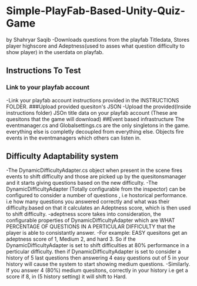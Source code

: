 # Simple-PlayFab-Based-Unity-Quiz-Game
by Shahryar Saqib
-Downloads questions from the playfab Titledata, Stores player highscore and Adeptness(used to asses what question difficulty to show player) in the userdata on playfab.
## Instructions To Test
### Link to your playfab account
-Link your playfab account instructions provided in the INSTRUCTIONS FOLDER.
###Upload provided quesiton's JSON 
-Upload the provided(Inside instructions folder) JSOn title data on your playfab account (These are quesitons that the game will download)
##Event based infrastructure
The eventmanager.cs and Globalsettings.cs are the only singletons in the game. everything else is completly decoupled from everything else. Objects fire events in the eventmanagers which others can listen in.

## Difficulty Adaptability system
-The DynamicDifficultyAdapter.cs object when present in the scene fires events to shift difficulty and those are picked up by the quesitonsmanager and it starts giving questions based on the new difficulty.
-The DynamicDifficultyAdapter (Totally configurable from the inspector) can be configured to consider a number of questions , i.e hostorical performance. i.e how many questions you answered correctly and what was their difficulty.based on that it calculates an Adeptness score, which is then used to shift difficulty.
-adeptness score takes into consideration, the configurable properties of DynamicDifficultyAdapter which are WHAT PERCENTAGE OF QUESTIONS IN A PERTICULAR DIFFICULTY that the player is able to consistantly answer.
-For example: EASY quesitons get an adeptness score of 1, Medium 2, and hard 3. So if the DynamicDifficultyAdapter is set to shift difficulties at 80% performance in a perticular difficulty. then if DynamicDifficultyAdapter is set to consider a history of 5 last questions then answering 4 easy questions out of 5 in your history will cause the system to start showing medium questions.
-Similarly. If you answer 4 (80%) medium quesitons, correctly in your history i.e get a score if 8, in (5 history setting) it will shift to Hard.

